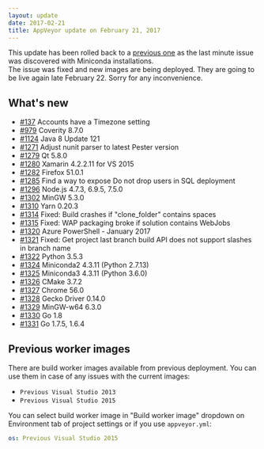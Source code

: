 ```yaml
---
layout: update
date: 2017-02-21
title: AppVeyor update on February 21, 2017
---
```


<p class="warning-txt">This update has been rolled back to a <a href="/updates/2017/01/24/">previous one</a> as the last minute issue was discovered with Miniconda installations.<br>
The issue was fixed and new images are being deployed. They are going to be live again late February 22. Sorry for any inconvenience.
</p>

## What's new


* [#137](https://github.com/appveyor/ci/issues/137) Accounts have a Timezone setting
* [#979](https://github.com/appveyor/ci/issues/979) Coverity 8.7.0
* [#1124](https://github.com/appveyor/ci/issues/1124) Java 8 Update 121
* [#1271](https://github.com/appveyor/ci/issues/1271) Adjust nunit parser to latest Pester version
* [#1279](https://github.com/appveyor/ci/issues/1279) Qt 5.8.0
* [#1280](https://github.com/appveyor/ci/issues/1280) Xamarin 4.2.2.11 for VS 2015
* [#1282](https://github.com/appveyor/ci/issues/1282) Firefox 51.0.1
* [#1285](https://github.com/appveyor/ci/issues/1285) Find a way to expose Do not drop users in SQL deployment
* [#1296](https://github.com/appveyor/ci/issues/1296) Node.js 4.7.3, 6.9.5, 7.5.0
* [#1302](https://github.com/appveyor/ci/issues/1302) MinGW 5.3.0
* [#1310](https://github.com/appveyor/ci/issues/1310) Yarn 0.20.3
* [#1314](https://github.com/appveyor/ci/issues/1314) Fixed: Build crashes if "clone_folder" contains spaces
* [#1315](https://github.com/appveyor/ci/issues/1315) Fixed: WAP packaging broke if solution contains WebJobs
* [#1320](https://github.com/appveyor/ci/issues/1320) Azure PowerShell - January 2017
* [#1321](https://github.com/appveyor/ci/issues/1321) Fixed: Get project last branch build API does not support slashes in branch name
* [#1322](https://github.com/appveyor/ci/issues/1322) Python 3.5.3
* [#1324](https://github.com/appveyor/ci/issues/1324) Miniconda2 4.3.11 (Python 2.7.13)
* [#1325](https://github.com/appveyor/ci/issues/1325) Miniconda3 4.3.11 (Python 3.6.0)
* [#1326](https://github.com/appveyor/ci/issues/1326) CMake 3.7.2
* [#1327](https://github.com/appveyor/ci/issues/1327) Chrome 56.0
* [#1328](https://github.com/appveyor/ci/issues/1328) Gecko Driver 0.14.0
* [#1329](https://github.com/appveyor/ci/issues/1329) MinGW-w64 6.3.0
* [#1330](https://github.com/appveyor/ci/issues/1330) Go 1.8
* [#1331](https://github.com/appveyor/ci/issues/1331) Go 1.7.5, 1.6.4

## Previous worker images

There are build worker images available from previous deployment. You can use them in case of any issues with the current images:

* `Previous Visual Studio 2013`
* `Previous Visual Studio 2015`

You can select build worker image in "Build worker image" dropdown on Environment tab of project settings or if you use `appveyor.yml`:

```yaml
os: Previous Visual Studio 2015
```
